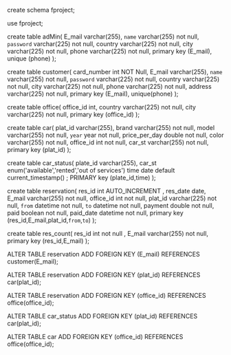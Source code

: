 create schema fproject;

use fproject;

create table adMin(
E_mail varchar(255),
`name` varchar(255) not null,
`password` varchar(225) not null,
country varchar(225) not null,
city  varchar(225) not null,
phone  varchar(225) not null,
primary key (E_mail),
unique (phone)
);

create table customer(
card_number int NOT Null,
E_mail varchar(255),
`name` varchar(255) not null,
`password` varchar(225) not null,
country varchar(225) not null,
city  varchar(225) not null,
phone  varchar(225) not null,
address  varchar(225) not null,
primary key (E_mail),
unique(phone)
);


create table office(
office_id int,
country varchar(225) not null,
city  varchar(225) not null,
primary key (office_id)
);


create table car(
plat_id varchar(255),
brand varchar(255) not null,
model varchar(255) not null,
`year` year not null,
price_per_day double not null,
color varchar(255) not null,
office_id int not null,
car_st varchar(255) not null,
primary key (plat_id)
);


create table car_status(
plate_id varchar(255),
car_st enum('available','rented','out of services')
time date default current_timestamp()	;
 PRIMARY key (plate_id,time)
);

create table reservation(
res_id int AUTO_INCREMENT ,
res_date date,
E_mail varchar(255) not null,
office_id int not null,
plat_id varchar(225) not null,
`from` datetime not null,
`to` datetime not null,
payment  double not null,
paid  boolean not null,
paid_date datetime not null,
primary key (res_id,E_mail,plat_id,`from`,`to`)
);

create table res_count(
res_id int not null ,
E_mail varchar(255) not null,
primary key (res_id,E_mail)
);


ALTER TABLE reservation
ADD FOREIGN KEY (E_mail) REFERENCES customer(E_mail);

ALTER TABLE reservation
ADD FOREIGN KEY (plat_id) REFERENCES car(plat_id);

ALTER TABLE reservation
ADD FOREIGN KEY (office_id) REFERENCES office(office_id);

ALTER TABLE car_status
ADD FOREIGN KEY (plat_id) REFERENCES car(plat_id);

ALTER TABLE car
ADD FOREIGN KEY (office_id) REFERENCES office(office_id);








